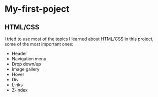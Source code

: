 # My-first-poject
## HTML/CSS
I tried to use most of the topics I learned about HTML/CSS in this project, some of the most important ones:
- Header
- Navigation menu
- Drop down/up
- Image gallery 
- Hover
- Div
- Links
- Z-index


